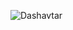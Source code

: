 

![Dashavtar](https://user-images.githubusercontent.com/82377810/224536395-20c3b4ce-731e-4018-abdd-02dae119b9a4.png)
